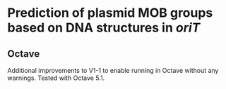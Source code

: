 # Prediction of plasmid MOB groups based on DNA structures in *oriT*

## Octave
Additional improvements to V1-1 to enable running in Octave without any warnings. Tested with Octave 5.1.  
